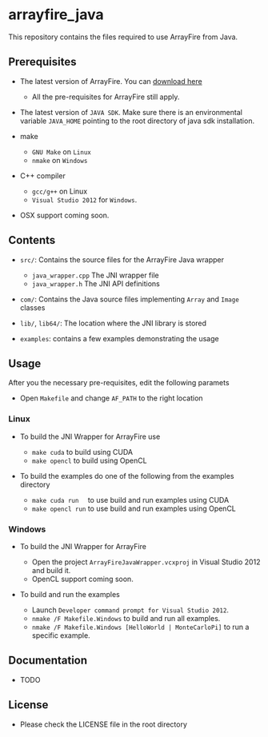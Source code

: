 arrayfire_java
==============

This repository contains the files required to use ArrayFire from Java.

Prerequisites
---------------

- The latest version of ArrayFire. You can [download here](http://www.accelereyes.com/download_arrayfire)
    - All the pre-requisites for ArrayFire still apply.

- The latest version of `JAVA SDK`. Make sure there is an environmental variable `JAVA_HOME` pointing to the root directory of java sdk installation.

- make
    - `GNU Make` on `Linux`
    - `nmake` on `Windows`

- C++ compiler
    - `gcc/g++` on Linux
    - `Visual Studio 2012` for `Windows`.

- OSX support coming soon.

Contents
---------------

- `src/`: Contains the source files for the ArrayFire Java wrapper
    - `java_wrapper.cpp` The JNI wrapper file
    - `java_wrapper.h` The JNI API definitions

- `com/`: Contains the Java source files implementing `Array` and `Image` classes

- `lib/`, `lib64/`: The location where the JNI library is stored

- `examples`: contains a few examples demonstrating the usage

Usage
----------------

After you the necessary pre-requisites, edit the following paramets

- Open `Makefile` and change `AF_PATH` to the right location


### Linux

- To build the JNI Wrapper for ArrayFire use
    - `make cuda`   to build using CUDA
    - `make opencl` to build using OpenCL

- To build the examples do one of the following from the examples directory
    - `make cuda run  ` to use build and run examples using CUDA
    - `make opencl run` to use build and run examples using OpenCL


### Windows

- To build the JNI Wrapper for ArrayFire
    - Open the project `ArrayFireJavaWrapper.vcxproj` in Visual Studio 2012 and build it.
    - OpenCL support coming soon.

- To build and run the examples
    - Launch `Developer command prompt for Visual Studio 2012`.
    - `nmake /F Makefile.Windows` to build and run all examples.
    - `nmake /F Makefile.Windows [HelloWorld | MonteCarloPi]` to run a specific example.


Documentation
---------------
- TODO

License
---------------

- Please check the LICENSE file in the root directory

